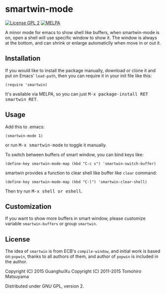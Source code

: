 # smartwin-mode
[![License GPL 2](https://img.shields.io/badge/license-GPL_2-green.svg)](http://www.gnu.org/licenses/gpl-2.0.txt)
[![MELPA](http://melpa.org/packages/smartwin-badge.svg)](http://melpa.org/#/smartwin)

A minor mode for emacs to show shell like buffers, when smartwin-mode is on,
open a shell will use specific window to show it. The window is always at the
bottom, and can shrink or enlarge automaticlly when move in or out it.

## Installation

If you would like to install the package manually, download or clone it and put
on Emacs' `load-path`, then you can require it in your init file like this:

    (require 'smartwin)

It's available via MELPA, so you can just <kbd>M-x package-install RET smartwin
RET</kbd>.

## Usage

Add this to .emacs:

    (smartwin-mode 1)

or run <kbd>M-x smartwin-mode</kbd> to toggle it manually.

To switch between buffers of smart window, you can bind keys like:

    (define-key smartwin-mode-map (kbd "C-c s") 'smartwin-switch-buffer)

smartwin provides a function to clear shell like buffer like `clear` command:

    (define-key smartwin-mode-map (kbd "C-l") 'smartwin-clear-shell)

Then try run <kbd>M-x shell or eshell</kbd>.

## Customization

If you want to show more buffers in smart window, please customize variable
`smartwin-buffers` or group `smartwin`.

## License

The idea of `smartwin` is from ECB's `compile-window`, and initial work is based
on `popwin`, thanks to all authors of them, and author of `popwin` is included
in the author.

Copyright (C) 2015 GuanghuiXu
Copyright (C) 2011-2015 Tomohiro Matsuyama

Distributed under GNU GPL, version 2.
